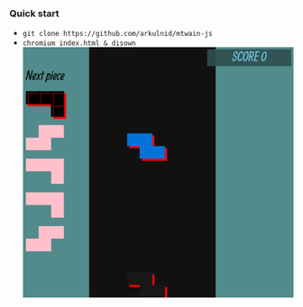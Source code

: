 ### Quick start 
* `git clone https://github.com/arkulnid/mtwain-js`
* `chromium index.html & disown`
![](./assets/tetris_demo.gif)
